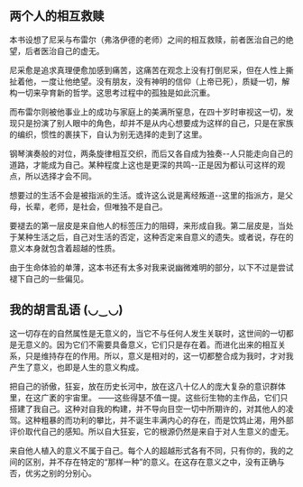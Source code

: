 ## 两个人的相互救赎

本书设想了尼采与布雷尔（弗洛伊德的老师）之间的相互救赎，前者医治自己的绝望，后者医治自己的虚无。

尼采愈是追求真理便愈加感到痛苦，这痛苦在观念上没有打倒尼采，但在人性上撕扯着他，一度让他绝望。没有朋友，没有神明的信仰（上帝已死），质疑一切，解构一切来孕育新的哲学。这思考过程中的孤独是如此沉重。

而布雷尔则被他事业上的成功与家庭上的美满所窒息，在四十岁时审视这一切，发现只是扮演了别人眼中的角色，却并不是从内心想要成为这样的自己，只是在家族的编织，惯性的裹挟下，自认为别无选择的走到了这里。

钢琴演奏般的对位，两条旋律相互交织，而后又各自成为独奏--人只能走向自己的道路，才能成为自己。某种程度上这也是更深的共鸣--正是因为都认可这样的观点，所以选择才会不同。

想要过的生活不会是被指派的生活。或许这么说是离经叛道--这里的指派方，是父母，长辈，老师，是社会，但唯独不是自己。

要褪去的第一层皮是来自他人的标签压力的阻碍，来形成自我。第二层皮是，当处于某种生活之后，自己对生活的否定，这种否定来自意义的遗失。或者说，存在的意义本身就包含着超越的性质。

由于生命体验的单薄，这本书还有太多对我来说幽微难明的部分，以下不过是尝试褪下自己的一些偏见。

## 我的胡言乱语 (◡‿◡)

这一切存在的自然属性是无意义的，当它不与任何人发生关联时，这世间的一切都是无意义的。因为它们不需要具备意义，它们只是存在着。而进化出来的相互关系，只是维持存在的作用。所以，意义是相对的，这一切都整合成为我时，才对我产生了意义，也即是人生的意义构成。

把自己的骄傲，狂妄，放在历史长河中，放在这八十亿人的庞大复杂的意识群体里，在这广袤的宇宙里。
——这些得瑟不值一提。这些衍生物的主作品，它们只搭建了我自己。这种对自我的构建，并不导向目空一切中所期许的，对其他人的凌驾。这种粗暴的而功利的攀比，并不诞生丰满内心的存在，而是饮鸩止渴，用外部评价取代自己的感知。所以自大狂妄，它的根源仍然是来自于对人生意义的虚无。

来自他人植入的意义不属于自己。每个人的超越形式各有不同，只有你的，我的之间的区别，并不存在特定的“那样一种”的意义。在这存在意义之中，没有正确与否，优劣之别的分别心。